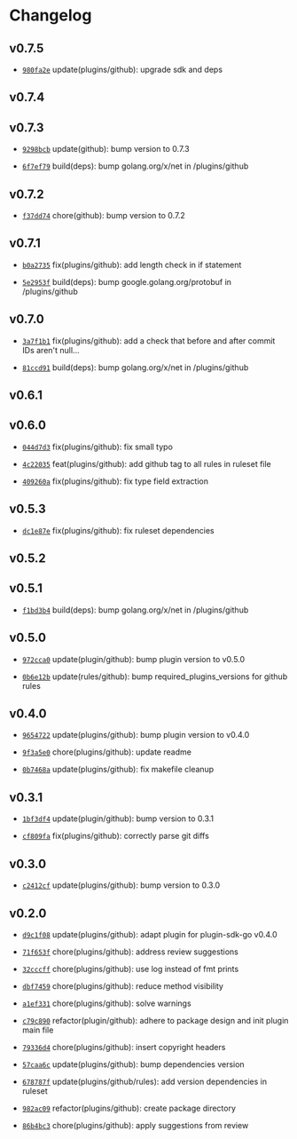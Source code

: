 # Changelog

## v0.7.5

* [`980fa2e`](https://github.com/falcosecurity/plugins/commit/980fa2e4) update(plugins/github): upgrade sdk and deps


## v0.7.4


## v0.7.3

* [`9298bcb`](https://github.com/falcosecurity/plugins/commit/9298bcb5) update(github): bump version to 0.7.3

* [`6f7ef79`](https://github.com/falcosecurity/plugins/commit/6f7ef799) build(deps): bump golang.org/x/net in /plugins/github


## v0.7.2

* [`f37dd74`](https://github.com/falcosecurity/plugins/commit/f37dd748) chore(github): bump version to 0.7.2


## v0.7.1

* [`b0a2735`](https://github.com/falcosecurity/plugins/commit/b0a27351) fix(plugins/github): add length check in if statement

* [`5e2953f`](https://github.com/falcosecurity/plugins/commit/5e2953f8) build(deps): bump google.golang.org/protobuf in /plugins/github


## v0.7.0

* [`3a7f1b1`](https://github.com/falcosecurity/plugins/commit/3a7f1b19) fix(plugins/github): add a check that before and after commit IDs aren't null...

* [`81ccd91`](https://github.com/falcosecurity/plugins/commit/81ccd91d) build(deps): bump golang.org/x/net in /plugins/github


## v0.6.1


## v0.6.0

* [`044d7d3`](https://github.com/falcosecurity/plugins/commit/044d7d3e) fix(plugins/github): fix small typo

* [`4c22035`](https://github.com/falcosecurity/plugins/commit/4c220355) feat(plugins/github): add github tag to all rules in ruleset file

* [`409260a`](https://github.com/falcosecurity/plugins/commit/409260ab) fix(plugins/github): fix type field extraction


## v0.5.3

* [`dc1e87e`](https://github.com/falcosecurity/plugins/commit/dc1e87e9) fix(plugins/github): fix ruleset dependencies


## v0.5.2


## v0.5.1

* [`f1bd3b4`](https://github.com/falcosecurity/plugins/commit/f1bd3b4e) build(deps): bump golang.org/x/net in /plugins/github


## v0.5.0

* [`972cca0`](https://github.com/falcosecurity/plugins/commit/972cca0b) update(plugin/github): bump plugin version to v0.5.0

* [`0b6e12b`](https://github.com/falcosecurity/plugins/commit/0b6e12b5) update(rules/github): bump required_plugins_versions for github rules


## v0.4.0

* [`9654722`](https://github.com/falcosecurity/plugins/commit/96547228) update(plugins/github): bump plugin version to v0.4.0

* [`9f3a5e0`](https://github.com/falcosecurity/plugins/commit/9f3a5e0e) chore(plugins/github): update readme

* [`0b7468a`](https://github.com/falcosecurity/plugins/commit/0b7468a0) update(plugins/github): fix makefile cleanup


## v0.3.1

* [`1bf3df4`](https://github.com/falcosecurity/plugins/commit/1bf3df4c) update(plugin/github): bump version to 0.3.1

* [`cf809fa`](https://github.com/falcosecurity/plugins/commit/cf809fa9) fix(plugins/github): correctly parse git diffs


## v0.3.0

* [`c2412cf`](https://github.com/falcosecurity/plugins/commit/c2412cf5) update(plugins/github): bump version to 0.3.0


## v0.2.0

* [`d9c1f08`](https://github.com/falcosecurity/plugins/commit/d9c1f084) update(plugins/github): adapt plugin for plugin-sdk-go v0.4.0

* [`71f653f`](https://github.com/falcosecurity/plugins/commit/71f653f3) chore(plugins/github): address review suggestions

* [`32cccff`](https://github.com/falcosecurity/plugins/commit/32cccff1) chore(plugins/github): use log instead of fmt prints

* [`dbf7459`](https://github.com/falcosecurity/plugins/commit/dbf7459f) chore(plugins/github): reduce method visibility

* [`a1ef331`](https://github.com/falcosecurity/plugins/commit/a1ef331c) chore(plugins/github): solve warnings

* [`c79c890`](https://github.com/falcosecurity/plugins/commit/c79c8904) refactor(plugin/github): adhere to package design and init plugin main file

* [`79336d4`](https://github.com/falcosecurity/plugins/commit/79336d4d) chore(plugins/github): insert copyright headers

* [`57caa6c`](https://github.com/falcosecurity/plugins/commit/57caa6c4) update(plugins/github): bump dependencies version

* [`678787f`](https://github.com/falcosecurity/plugins/commit/678787f8) update(plugins/github/rules): add version dependencies in ruleset

* [`982ac09`](https://github.com/falcosecurity/plugins/commit/982ac09b) refactor(plugins/github): create package directory

* [`86b4bc3`](https://github.com/falcosecurity/plugins/commit/86b4bc33) chore(plugins/github): apply suggestions from review

